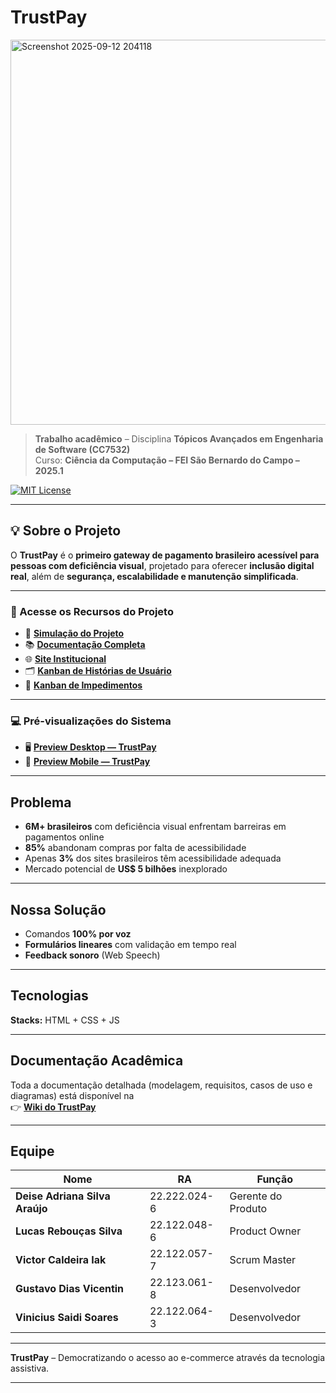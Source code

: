 # TrustPay  

<img width="1900" height="616" alt="Screenshot 2025-09-12 204118" src="https://github.com/user-attachments/assets/7de09282-9786-498f-b2a2-86ff4eee8987" />

> **Trabalho acadêmico** – Disciplina **Tópicos Avançados em Engenharia de Software (CC7532)**  
> Curso: **Ciência da Computação – FEI São Bernardo do Campo – 2025.1**

[![MIT License](https://img.shields.io/badge/License-MIT-blue.svg)](LICENSE)

---

## 💡 Sobre o Projeto

O **TrustPay** é o **primeiro gateway de pagamento brasileiro acessível para pessoas com deficiência visual**, projetado para oferecer **inclusão digital real**, além de **segurança, escalabilidade e manutenção simplificada**.

---

### 🔗 Acesse os Recursos do Projeto

- 🧩 **[Simulação do Projeto](https://lucassilvasoftware.github.io/TrustPaySim/)**
- 📚 **[Documentação Completa](https://github.com/lucassilvasoftware/TrustPay/wiki)**
- 🌐 **[Site Institucional](https://lucassilvasoftware.github.io/TrustPay/)**
- 🗂️ **[Kanban de Histórias de Usuário](https://trello.com/b/Fsm4sKCJ/grupo-j-engenharia-de-software)**
- 🚧 **[Kanban de Impedimentos](https://trello.com/b/paCmvwsT/kaban-de-impedimentos)**

---

### 💻 Pré-visualizações do Sistema

- 🖥️ **[Preview Desktop — TrustPay](https://youtu.be/lNsggAF4MlA)**
- 📱 **[Preview Mobile — TrustPay](https://youtu.be/0UhLPe8rXW4)**


---

## Problema

- **6M+ brasileiros** com deficiência visual enfrentam barreiras em pagamentos online  
- **85%** abandonam compras por falta de acessibilidade  
- Apenas **3%** dos sites brasileiros têm acessibilidade adequada  
- Mercado potencial de **US$ 5 bilhões** inexplorado  

---

## Nossa Solução

- Comandos **100% por voz**  
- **Formulários lineares** com validação em tempo real  
- **Feedback sonoro** (Web Speech)

---

## Tecnologias

**Stacks:** HTML + CSS + JS

---

## Documentação Acadêmica

Toda a documentação detalhada (modelagem, requisitos, casos de uso e diagramas) está disponível na  
👉 [**Wiki do TrustPay**](https://github.com/lucassilvasoftware/TrustPay/wiki)  

---

## Equipe

| Nome | RA | Função |
|------|----|---------| 
| **Deise Adriana Silva Araújo** | 22.222.024-6 | Gerente do Produto |
| **Lucas Rebouças Silva** | 22.122.048-6 | Product Owner |
| **Victor Caldeira Iak** | 22.122.057-7 | Scrum Master |
| **Gustavo Dias Vicentin** | 22.123.061-8 | Desenvolvedor |
| **Vinicius Saidi Soares** | 22.122.064-3 | Desenvolvedor |


---

**TrustPay** – Democratizando o acesso ao e-commerce através da tecnologia assistiva.  
****
